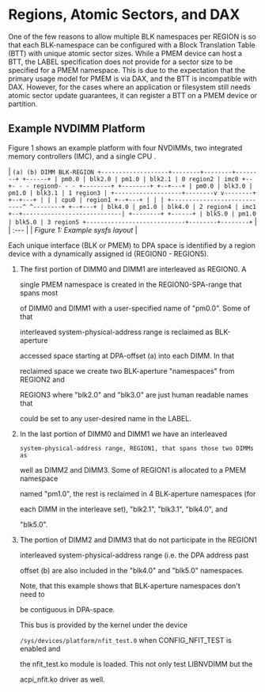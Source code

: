 # Regions, Atomic Sectors, and DAX

One of the few reasons to allow multiple BLK namespaces per REGION is so that each BLK-namespace can be configured with a Block Translation Table \(BTT\) with unique atomic sector sizes. While a PMEM device can host a BTT, the LABEL specification does not provide for a sector size to be specified for a PMEM namespace. This is due to the expectation that the primary usage model for PMEM is via DAX, and the BTT is incompatible with DAX. However, for the cases where an application or filesystem still needs atomic sector update guarantees, it can register a BTT on a PMEM device or partition.

## Example NVDIMM Platform

Figure 1 shows an example platform with four NVDIMMs, two integrated memory controllers \(IMC\), and a single CPU .

\| `(a) (b) DIMM BLK-REGION +-------------------+--------+--------+--------+ +------+ | pm0.0 | blk2.0 | pm1.0 | blk2.1 | 0 region2 | imc0 +--+- - - region0- - - +--------+ +--------+ +--+---+ | pm0.0 | blk3.0 | pm1.0 | blk3.1 | 1 region3 | +-------------------+--------v v--------+ +--+---+ | | | cpu0 | region1 +--+---+ | | | +----------------------------^ ^--------+ +--+---+ | blk4.0 | pm1.0 | blk4.0 | 2 region4 | imc1 +--+----------------------------| +--------+ +------+ | blk5.0 | pm1.0 | blk5.0 | 3 region5 +----------------------------+--------+--------+` \| \| :--- \| \| _Figure 1: Example sysfs layout_ \|

Each unique interface \(BLK or PMEM\) to DPA space is identified by a region device with a dynamically assigned id \(REGION0 - REGION5\).

1. The first portion of DIMM0 and DIMM1 are interleaved as REGION0. A

    single PMEM namespace is created in the REGION0-SPA-range that spans most

    of DIMM0 and DIMM1 with a user-specified name of "pm0.0". Some of that

    interleaved system-physical-address range is reclaimed as BLK-aperture

    accessed space starting at DPA-offset \(a\) into each DIMM.  In that

    reclaimed space we create two BLK-aperture "namespaces" from REGION2 and

    REGION3 where "blk2.0" and "blk3.0" are just human readable names that

    could be set to any user-desired name in the LABEL.

2. In the last portion of DIMM0 and DIMM1 we have an interleaved

   ```text
   system-physical-address range, REGION1, that spans those two DIMMs as
   ```

    well as DIMM2 and DIMM3.  Some of REGION1 is allocated to a PMEM namespace

    named "pm1.0", the rest is reclaimed in 4 BLK-aperture namespaces \(for

    each DIMM in the interleave set\), "blk2.1", "blk3.1", "blk4.0", and

    "blk5.0".

3. The portion of DIMM2 and DIMM3 that do not participate in the REGION1

    interleaved system-physical-address range \(i.e. the DPA address past

    offset \(b\) are also included in the "blk4.0" and "blk5.0" namespaces.

     Note, that this example shows that BLK-aperture namespaces don't need to

    be contiguous in DPA-space.

     This bus is provided by the kernel under the device

    `/sys/devices/platform/nfit_test.0` when CONFIG\_NFIT\_TEST is enabled and

    the nfit\_test.ko module is loaded.  This not only test LIBNVDIMM but the

    acpi\_nfit.ko driver as well.

